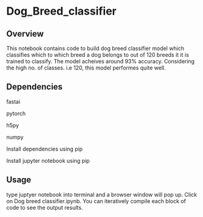 # Dog_Breed_classifier


## Overview

This notebook contains code to build dog breed classifier model which classifies which to which breed a dog belongs to out of 120 breeds it it is trained to classify. The model acheives around 93% accuracy. Considering the high no. of classes. i.e 120, this model performes quite well.

## Dependencies

fastai

pytorch

h5py

numpy

Install dependencies using pip 

Install jupyter notebook using pip

## Usage

type juptyer notebook into terminal and a browser window will pop up. Click on Dog breed classifier.ipynb. You can iteratively compile each block of code to see the output results.
